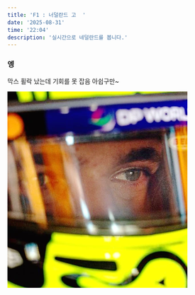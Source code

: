 ```yaml
---
title: 'F1 : 너덜란드 고  '
date: '2025-08-31'
time: '22:04'
description: '실시간으로 네덜란드를 봅니다.'
---
```


### 엥

막스 휠락 났는데 기회를 못 잡음 아쉽구만~

![란도 노리스](/images/08/01.webp)

